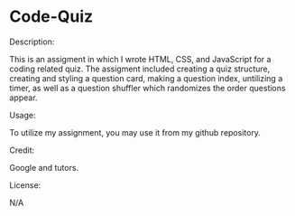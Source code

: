 # Code-Quiz
Description:

This is an assigment in which I wrote HTML, CSS, and JavaScript for a coding related quiz. The assigment included creating a quiz structure, creating and styling a question card, making a question index, untilizing a timer, as well as a question shuffler which randomizes the order questions appear.

Usage:

To utilize my assignment, you may use it from my github repository.

Credit:

Google and tutors.

License:

N/A